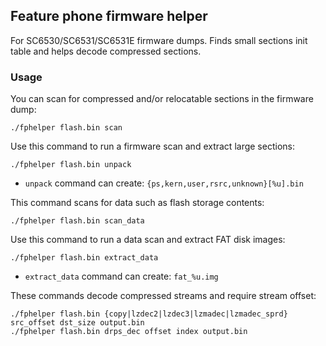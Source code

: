 ## Feature phone firmware helper

For SC6530/SC6531/SC6531E firmware dumps. Finds small sections init table and helps decode compressed sections.

### Usage

You can scan for compressed and/or relocatable sections in the firmware dump:

`./fphelper flash.bin scan`  

Use this command to run a firmware scan and extract large sections:

`./fphelper flash.bin unpack`  

* `unpack` command can create: `{ps,kern,user,rsrc,unknown}[%u].bin`

This command scans for data such as flash storage contents:

`./fphelper flash.bin scan_data`  

Use this command to run a data scan and extract FAT disk images:

`./fphelper flash.bin extract_data`  

* `extract_data` command can create: `fat_%u.img`

These commands decode compressed streams and require stream offset:

`./fphelper flash.bin {copy|lzdec2|lzdec3|lzmadec|lzmadec_sprd} src_offset dst_size output.bin`  
`./fphelper flash.bin drps_dec offset index output.bin`  


